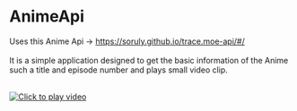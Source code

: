 # AnimeApi

Uses this Anime Api -> https://soruly.github.io/trace.moe-api/#/ <br><br>
It is a simple application designed to get the basic information of the Anime such a title and episode number and plays small video clip. <br> <br>

[![Click to play video](https://github.com/avant-garde-cracker/AnimeApi/blob/main/anime_c.gif)](https://github.com/avant-garde-cracker/AnimeApi/blob/main/anime.mov)

